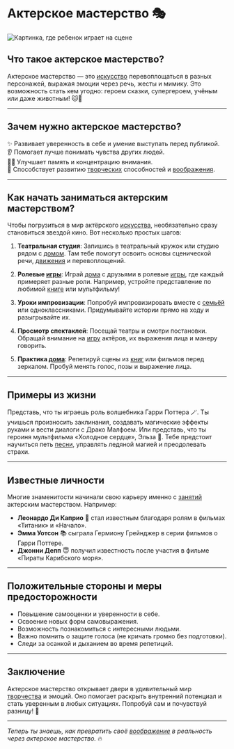 # **Актерское мастерство** 🎭

![Картинка, где ребенок играет на сцене](2025_kidbook_AI/WORK/entertainment/hobbies/джэпэги/актерское_маст.jpeg)

## Что такое актерское мастерство?

Актерское мастерство — это [искусство](хобби.md) перевоплощаться в разных персонажей, выражая эмоции через речь, жесты и мимику. Это возможность стать кем угодно: героем сказки, супергероем, учёным или даже животным! 🐱🦁

---

## Зачем нужно актерское мастерство?  

✨ Развивает уверенность в себе и умение выступать перед публикой.  
👂 Помогает лучше понимать чувства других людей.  
🧑‍🏫 Улучшает память и концентрацию внимания.  
🤝 Способствует развитию [творческих](творческие.md) способностей и [воображения](творческие.md).

---

## Как начать заниматься актерским мастерством?

Чтобы погрузиться в мир актёрского [искусства](хобби.md), необязательно сразу становиться звездой кино. Вот несколько простых шагов:

1. **Театральная студия**: Запишись в театральный кружок или студию рядом с [домом](домашние.md). Там тебе помогут освоить основы сценической речи, [движения](активные.md) и перевоплощений.

2. **Ролевые [игры](настольные_игры.md)**: Играй [дома](домашние.md) с друзьями в ролевые [игры](настольные_игры.md), где каждый примеряет разные роли. Например, устройте представление по любимой [книге](чтение.md) или мультфильму!

3. **Уроки импровизации**: Попробуй импровизировать вместе с [семьёй](домашние.md) или одноклассниками. Придумывайте истории прямо на ходу и разыгрывайте их.

4. **Просмотр спектаклей**: Посещай театры и смотри постановки. Обращай внимание на [игру](настольные_игры.md) актёров, их выражения лица и манеру говорить.

5. **Практика [дома](домашние.md)**: Репетируй сцены из [книг](чтение.md) или фильмов перед зеркалом. Пробуй менять голос, позы и выражение лица.

---

## Примеры из жизни

Представь, что ты играешь роль волшебника Гарри Поттера 🪄. Ты учишься произносить заклинания, создавать магические эффекты руками и вести диалоги с Драко Малфоем. Или представь, что ты героиня мультфильма «Холодное сердце», Эльза 💙. Тебе предстоит научиться петь [песни](музыка.md), управлять ледяной магией и преодолевать страхи.

---

## Известные личности

Многие знаменитости начинали свою карьеру именно с [занятий](хобби.md) актерским мастерством. Например:

- **Леонардо Ди Каприо** 🌊 стал известным благодаря ролям в фильмах «Титаник» и «Начало».
- **Эмма Уотсон** 📚 сыграла Гермиону Грейнджер в серии фильмов о Гарри Поттере.
- **Джонни Депп** 😇 получил известность после участия в фильме «Пираты Карибского моря».

---

## Положительные стороны и меры предосторожности

- Повышение самооценки и уверенности в себе.
- Освоение новых форм самовыражения.
- Возможность познакомиться с интересными людьми.
- Важно помнить о защите голоса (не кричать громко без подготовки).
- Следи за осанкой и дыханием во время репетиций.

---

## Заключение

Актерское мастерство открывает двери в удивительный мир [творчества](творческие.md) и эмоций. Оно помогает раскрыть внутренний потенциал и стать уверенным в любых ситуациях. Попробуй сам и почувствуй разницу! 🎉

---

*Теперь ты знаешь, как превратить своё [воображение](творческие.md) в реальность через актерское мастерство.* 🔥
